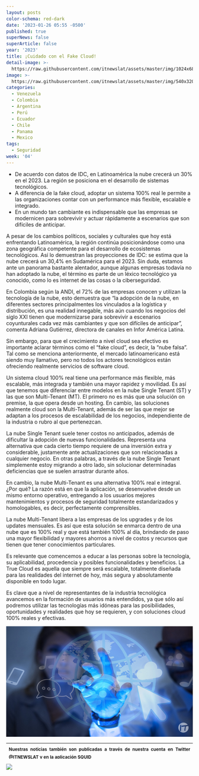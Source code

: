 ```yaml
---
layout: posts
color-schema: red-dark
date: '2023-01-26 05:55 -0500'
published: true
superNews: false
superArticle: false
year: '2023'
title: ¡Cuidado con el Fake Cloud!
detail-image: >-
  https://raw.githubusercontent.com/itnewslat/assets/master/img/1024x680/cloud-access-g.jpg
image: >-
  https://raw.githubusercontent.com/itnewslat/assets/master/img/540x320/cloud-access-p.jpg
categories:
  - Venezuela
  - Colombia
  - Argentina
  - Perú
  - Ecuador
  - Chile
  - Panama
  - Mexico
tags:
  - Seguridad
week: '04'
---
```

- De acuerdo con datos de IDC, en Latinoamérica la nube crecerá un 30% en el 2023. La región se posiciona en el desarrollo de sistemas tecnológicos. 
- A diferencia de la fake cloud, adoptar un sistema 100% real le permite a las organizaciones contar con un performance más flexible, escalable e integrado. 
- En un mundo tan cambiante es indispensable que las empresas se modernicen para sobrevivir y actuar rápidamente a escenarios que son difíciles de anticipar.

A pesar de los cambios políticos, sociales y culturales que hoy está enfrentando Latinoamérica, la región continúa posicionándose como una zona geográfica competente para el desarrollo de ecosistemas tecnológicos. Así lo demuestran las proyecciones de IDC: se estima que la nube crecerá un 30,4% en Sudamérica para el 2023. Sin duda, estamos ante un panorama bastante alentador, aunque algunas empresas todavía no han adoptado la nube, el término es parte de un léxico tecnológico ya conocido, como lo es internet de las cosas o la ciberseguridad. 
 
En Colombia según la ANDI, el 72% de las empresas conocen y utilizan la tecnología de la nube, esto demuestra que “la adopción de la nube, en diferentes sectores principalmentes los vinculados a la logística y distribución, es una realidad innegable, más aún cuando los negocios del siglo XXI tienen que modernizarse para sobrevivir a escenarios coyunturales cada vez más cambiantes y que son difíciles de anticipar”, comenta Adriana Gutiérrez, directora de canales en Infor América Latina.
 
Sin embargo, para que el crecimiento a nivel cloud sea efectivo es importante aclarar términos como el “fake cloud”, es decir, la “nube falsa”. Tal como se menciona anteriormente, el mercado latinoamericano está siendo muy llamativo, pero no todos los actores tecnológicos están ofreciendo realmente servicios de software cloud. 
 
Un sistema cloud 100% real tiene una performance más flexible, más escalable, más integrada y también una mayor rapidez y movilidad. Es así que tenemos que diferenciar entre modelos en la nube Single Tenant (ST) y las que son Multi-Tenant (MT). El primero no es más que una solución on premise, la que opera desde un hosting. En cambio, las soluciones realmente cloud son la Multi-Tenant, además de ser las que mejor se adaptan a los procesos de escalabilidad de los negocios, independiente de la industria o rubro al que pertenezcan.
 
La nube Single Tenant suele tener costos no anticipados, además de dificultar la adopción de nuevas funcionalidades. Representa una alternativa que cada cierto tiempo requiere de una inversión extra y considerable, justamente ante actualizaciones que son relacionadas a cualquier negocio. En otras palabras, a través de la nube Single Tenant simplemente estoy migrando a otro lado, sin solucionar determinadas deficiencias que se suelen arrastrar durante años.
 
En cambio, la nube Multi-Tenant es una alternativa 100% real e integral. ¿Por qué? La razón está en que la aplicación, se desenvuelve desde un mismo entorno operativo, entregando a los usuarios mejores mantenimientos y procesos de seguridad totalmente estandarizados y homologables, es decir, perfectamente comprensibles. 
 
La nube Multi-Tenant libera a las empresas de los upgrades y de los updates mensuales. Es así que esta solución se enmarca dentro de una nube que es 100% real y que está también 100% al día, brindando de paso una mayor flexibilidad y mayores ahorros a nivel de costos y recursos que tienen que tener conocimientos particulares.
 
Es relevante que comencemos a educar a las personas sobre la tecnología, su aplicabilidad, procedencia y posibles funcionalidades y beneficios. La True Cloud es aquella que siempre será escalable, totalmente diseñada para las realidades del internet de hoy, más segura y absolutamente disponible en todo lugar. 
 
Es clave que a nivel de representantes de la industria tecnológica avancemos en la formación de usuarios más entendidos, ya que sólo así podremos utilizar las tecnologías más idóneas para las posibilidades, oportunidades y realidades que hoy se requieren, y con soluciones cloud 100% reales y efectivas.

![](https://raw.githubusercontent.com/itnewslat/assets/master/img/540x320/cloud-access-p.jpg)

<table style="height: 42px;" width="569">
<tbody>
<tr>
<td style="text-align: justify;"><sub><strong>Nuestras noticias también son publicadas a través de nuestra cuenta en Twitter <a href="https://twitter.com/itnewslat?lang=es">@ITNEWSLAT</a> y en la aplicación <a href="https://squidapp.co/en/">SQUID</a></strong></sub></td>
</tr>
</tbody>
</table>

<img src="https://tracker.metricool.com/c3po.jpg?hash=56f88a41e39ab42c063cc51676587a04"/>